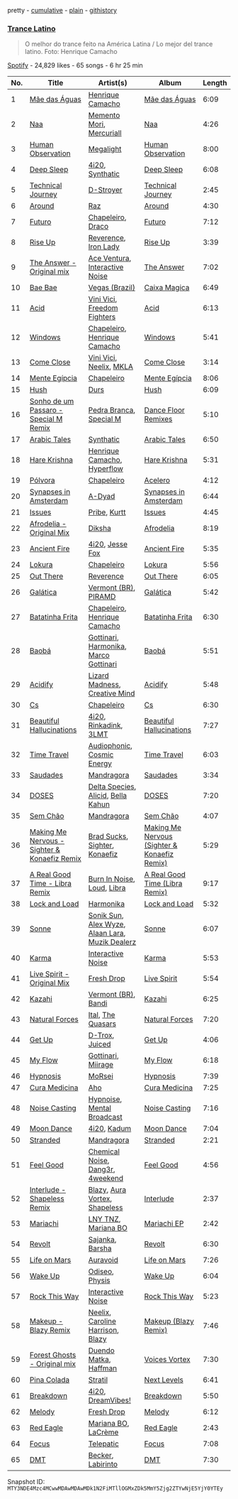 pretty - [cumulative](/playlists/cumulative/37i9dQZF1DX4MAWmETv8JA.md) - [plain](/playlists/plain/37i9dQZF1DX4MAWmETv8JA) - [githistory](https://github.githistory.xyz/mackorone/spotify-playlist-archive/blob/main/playlists/plain/37i9dQZF1DX4MAWmETv8JA)

### [Trance Latino](https://open.spotify.com/playlist/37i9dQZF1DX4MAWmETv8JA)

> O melhor do trance feito na América Latina / Lo mejor del trance latino\. Foto: Henrique Camacho

[Spotify](https://open.spotify.com/user/spotify) - 24,829 likes - 65 songs - 6 hr 25 min

| No. | Title | Artist(s) | Album | Length |
|---|---|---|---|---|
| 1 | [Mãe das Águas](https://open.spotify.com/track/3MjO6gtBhPdK4dWemp8YkW) | [Henrique Camacho](https://open.spotify.com/artist/2NTtIgPZyELENThAeqfvR6) | [Mãe das Águas](https://open.spotify.com/album/52C0GdJas7dDBO6dLuA0aQ) | 6:09 |
| 2 | [Naa](https://open.spotify.com/track/6iasq5gQGE5uDeYf5WLkLQ) | [Memento Mori](https://open.spotify.com/artist/4AJdOTtmWuYYElSe07eejR), [Mercuriall](https://open.spotify.com/artist/6QxKFKo234JntCyUWzrAcD) | [Naa](https://open.spotify.com/album/0v6DRqSGZ5ShaOZhDfgdJs) | 4:26 |
| 3 | [Human Observation](https://open.spotify.com/track/0BxmDxZ9bGqX8RCcqzCOvp) | [Megalight](https://open.spotify.com/artist/6CAHEO8XQRFBr9NoiqdaYx) | [Human Observation](https://open.spotify.com/album/71n25wPMwoDxUKx0899oZQ) | 8:00 |
| 4 | [Deep Sleep](https://open.spotify.com/track/7kRpsSdudlF9TFADtqhyQd) | [4i20](https://open.spotify.com/artist/3zlIIVkWyNrNpeN8lO49aH), [Synthatic](https://open.spotify.com/artist/4ORN5JUsN1ToKCPQk9yc9P) | [Deep Sleep](https://open.spotify.com/album/7pkBArW9Q2XYlAIkYwxyCz) | 6:08 |
| 5 | [Technical Journey](https://open.spotify.com/track/6pgLNcfT7CknMmjYYgBZwD) | [D\-Stroyer](https://open.spotify.com/artist/2WRMUXhCDLTcEzLzlIhPre) | [Technical Journey](https://open.spotify.com/album/38pRM4c3oPXMRxeSkJeSrB) | 2:45 |
| 6 | [Around](https://open.spotify.com/track/2GAXVfXJCfSi7obOc2hSz0) | [Raz](https://open.spotify.com/artist/6AaKVN1QdU3HMRWH7tDva3) | [Around](https://open.spotify.com/album/6hgJAzkzfp3BBQzIqP2DW8) | 4:30 |
| 7 | [Futuro](https://open.spotify.com/track/3FDRqjnwYpQefRGvQeNc7X) | [Chapeleiro](https://open.spotify.com/artist/5M5NrRoOEBa49sW1hzKkuH), [Draco](https://open.spotify.com/artist/2MjqUHpxa8ABkNecdldDrh) | [Futuro](https://open.spotify.com/album/0Z0yfszhbiJGBJ6tKVEn6b) | 7:12 |
| 8 | [Rise Up](https://open.spotify.com/track/3gYk1Jo71RLQFjZxfSqfYL) | [Reverence](https://open.spotify.com/artist/5iXp3W5x3XiBU55AGhfEYl), [Iron Lady](https://open.spotify.com/artist/1kJnL5tpzjdrS30XGcH3B5) | [Rise Up](https://open.spotify.com/album/0Sq1udLOCXREmmomo4X9Ls) | 3:39 |
| 9 | [The Answer \- Original mix](https://open.spotify.com/track/1Ihgvz6cEsutxYzz8IXePE) | [Ace Ventura](https://open.spotify.com/artist/7bSyjB4y9NAhoUDrZTpYt4), [Interactive Noise](https://open.spotify.com/artist/4lA68EVFzoodItMp7RH2cv) | [The Answer](https://open.spotify.com/album/2WXbIGXbHCIDVxRaEt69iF) | 7:02 |
| 10 | [Bae Bae](https://open.spotify.com/track/2BFQKrThxQDyKPd0ZxQFvx) | [Vegas \(Brazil\)](https://open.spotify.com/artist/5xk7F7RlG0tk0rsGmjFB7z) | [Caixa Magica](https://open.spotify.com/album/23EHP9aGTgWkUBYAFWzlzF) | 6:49 |
| 11 | [Acid](https://open.spotify.com/track/6t2Pa9izGXjBAJfTOnl9cg) | [Vini Vici](https://open.spotify.com/artist/29zsVzEH33dD5QqxeL8dvy), [Freedom Fighters](https://open.spotify.com/artist/7Fmu1wTZGOG9b2w5qvM9XR) | [Acid](https://open.spotify.com/album/1VNNNnoGe0AphWS4jsxVWd) | 6:13 |
| 12 | [Windows](https://open.spotify.com/track/6o0MNINXuUTulPUy0hCQje) | [Chapeleiro](https://open.spotify.com/artist/5M5NrRoOEBa49sW1hzKkuH), [Henrique Camacho](https://open.spotify.com/artist/2NTtIgPZyELENThAeqfvR6) | [Windows](https://open.spotify.com/album/3K6MUr42RVI3PiHWGzyZfQ) | 5:41 |
| 13 | [Come Close](https://open.spotify.com/track/71aoIeMlKuQdrkHljBf0nU) | [Vini Vici](https://open.spotify.com/artist/29zsVzEH33dD5QqxeL8dvy), [Neelix](https://open.spotify.com/artist/5X3rdmEE2Mif6kFQkb2PxB), [MKLA](https://open.spotify.com/artist/57Vnemieu10x71jR2UWc4o) | [Come Close](https://open.spotify.com/album/7LXjqvXTHa1why9BbvhYcG) | 3:14 |
| 14 | [Mente Egípcia](https://open.spotify.com/track/7io28Gw7IlwkRa02d8Kw9W) | [Chapeleiro](https://open.spotify.com/artist/5M5NrRoOEBa49sW1hzKkuH) | [Mente Egípcia](https://open.spotify.com/album/1WxkjxaZiy4GOqUKUj3bIt) | 8:06 |
| 15 | [Hush](https://open.spotify.com/track/69X1UpNFmsXF5J7QlIayKe) | [Durs](https://open.spotify.com/artist/3Bs4g9IT8bAbCqmzaXYUzs) | [Hush](https://open.spotify.com/album/3NTL9WFX7PvhBjEqIXcFgl) | 6:09 |
| 16 | [Sonho de um Passaro \- Special M Remix](https://open.spotify.com/track/2WlMKcobKZMKvoFcnlQbdS) | [Pedra Branca](https://open.spotify.com/artist/7ClRSpXsFCWnmUrSXGa8Gn), [Special M](https://open.spotify.com/artist/0rzSdpejrKjBJ9FK5kqvgX) | [Dance Floor Remixes](https://open.spotify.com/album/2wWwyGQFNvA2zERWQgOpsJ) | 5:10 |
| 17 | [Arabic Tales](https://open.spotify.com/track/7CZIav6rRTCgMdLFsXlfWl) | [Synthatic](https://open.spotify.com/artist/4ORN5JUsN1ToKCPQk9yc9P) | [Arabic Tales](https://open.spotify.com/album/1rfDsJbfOlhe3j0m0YzYzS) | 6:50 |
| 18 | [Hare Krishna](https://open.spotify.com/track/2NCjqV0eTJJlnrWQxm21Yz) | [Henrique Camacho](https://open.spotify.com/artist/2NTtIgPZyELENThAeqfvR6), [Hyperflow](https://open.spotify.com/artist/5Azv2lWNJe6Pac0W44HHPY) | [Hare Krishna](https://open.spotify.com/album/74PBoN1nXyu0kyp2Pfq2Pd) | 5:31 |
| 19 | [Pólvora](https://open.spotify.com/track/3gIMWNKpWj4d8aTeA6xUoT) | [Chapeleiro](https://open.spotify.com/artist/5M5NrRoOEBa49sW1hzKkuH) | [Acelero](https://open.spotify.com/album/1HYeTdgTn7FhtrAvJgVsCc) | 4:12 |
| 20 | [Synapses in Amsterdam](https://open.spotify.com/track/1ZnHUp5jiWFkkN5u26UlmG) | [A\-Dyad](https://open.spotify.com/artist/11HbXAUaPyevfyRYnmHpX6) | [Synapses in Amsterdam](https://open.spotify.com/album/6iwNOZtaXqpD1qxlAJQpub) | 6:44 |
| 21 | [Issues](https://open.spotify.com/track/4AE5YnXiGC6Hh5Tfk7HgtR) | [Pribe](https://open.spotify.com/artist/5J41o0l7Wy6ZBc14nts5T4), [Kurtt](https://open.spotify.com/artist/7JHmRze9V18uFjvrCktqxK) | [Issues](https://open.spotify.com/album/2JSkRQLNecYwolOHk24Y4A) | 4:45 |
| 22 | [Afrodelia \- Original Mix](https://open.spotify.com/track/464B0BHg19O9onCyloJsHg) | [Diksha](https://open.spotify.com/artist/4UyZSm3hzv2Nt5hIGC44g2) | [Afrodelia](https://open.spotify.com/album/2AKkgypQBa3JcFQEa4zJPv) | 8:19 |
| 23 | [Ancient Fire](https://open.spotify.com/track/56fs6pRDSSWGdFgrmdGuhG) | [4i20](https://open.spotify.com/artist/3zlIIVkWyNrNpeN8lO49aH), [Jesse Fox](https://open.spotify.com/artist/6KouCOw06pAsnWPfbaf3p5) | [Ancient Fire](https://open.spotify.com/album/3OjFlJ7GFvadwhNQ6pfGDF) | 5:35 |
| 24 | [Lokura](https://open.spotify.com/track/70lb6njaDkc8HUvtJHIP0w) | [Chapeleiro](https://open.spotify.com/artist/5M5NrRoOEBa49sW1hzKkuH) | [Lokura](https://open.spotify.com/album/6yP88QdkmSgZTt6pVYnwwy) | 5:56 |
| 25 | [Out There](https://open.spotify.com/track/0kh3tTHz3K7iop1tV4RRwI) | [Reverence](https://open.spotify.com/artist/5iXp3W5x3XiBU55AGhfEYl) | [Out There](https://open.spotify.com/album/0D4Bdip4BhTnmOB9Cd19Cs) | 6:05 |
| 26 | [Galática](https://open.spotify.com/track/1FTnb2i88kwHAua4wP31I9) | [Vermont \(BR\)](https://open.spotify.com/artist/7aS93G9e7XG0GCUATQjqv0), [PIRAMD](https://open.spotify.com/artist/4ecOJ792RmcIiw2eJXPGAS) | [Galática](https://open.spotify.com/album/0wRct4idjnrcl03EZxSbc9) | 5:42 |
| 27 | [Batatinha Frita](https://open.spotify.com/track/64Tp1Tcst4O7dTUtRAUFFv) | [Chapeleiro](https://open.spotify.com/artist/5M5NrRoOEBa49sW1hzKkuH), [Henrique Camacho](https://open.spotify.com/artist/2NTtIgPZyELENThAeqfvR6) | [Batatinha Frita](https://open.spotify.com/album/52NZHEFIX0mAOwfAwVLFz0) | 6:30 |
| 28 | [Baobá](https://open.spotify.com/track/0i4CP9Syn35u4d5z5Zu8dH) | [Gottinari](https://open.spotify.com/artist/7fd4ocP25Ava07zgL5L3UE), [Harmonika](https://open.spotify.com/artist/2mbshn7PMiWfICvtzY0JbI), [Marco Gottinari](https://open.spotify.com/artist/6zZczEoT4wn1iCrDa4jRxH) | [Baobá](https://open.spotify.com/album/4JhptqSymWXINCuJNhwiuu) | 5:51 |
| 29 | [Acidify](https://open.spotify.com/track/4kXtFvuEEMz11UHMsyUag7) | [Lizard Madness](https://open.spotify.com/artist/593vsW9JljAGFUn59MNniP), [Creative Mind](https://open.spotify.com/artist/2WtYK1pVZjQDEEekPncuQ9) | [Acidify](https://open.spotify.com/album/2nDUrvHrHScFzmpOch9FWo) | 5:48 |
| 30 | [Cs](https://open.spotify.com/track/1R2y3RQgaajj7yfxl1ettI) | [Chapeleiro](https://open.spotify.com/artist/5M5NrRoOEBa49sW1hzKkuH) | [Cs](https://open.spotify.com/album/6FMwZx1f6pxgkQZtk43knE) | 6:30 |
| 31 | [Beautiful Hallucinations](https://open.spotify.com/track/7ugYCF480SGyKGD3wcbHUn) | [4i20](https://open.spotify.com/artist/3zlIIVkWyNrNpeN8lO49aH), [Rinkadink](https://open.spotify.com/artist/06ldxpPnHY1OEWgxglSHA4), [3LMT](https://open.spotify.com/artist/5qzMTiRkqiq6fpHCxIeGCo) | [Beautiful Hallucinations](https://open.spotify.com/album/7FkTrMH0QDRshT4VMHutJR) | 7:27 |
| 32 | [Time Travel](https://open.spotify.com/track/3ZVyByS3n7fD4pAlHKSRfe) | [Audiophonic](https://open.spotify.com/artist/44ryvVYKLCi6LWlS4w81sK), [Cosmic Energy](https://open.spotify.com/artist/1Hsp6WoqluMRY5ZqMzuGkt) | [Time Travel](https://open.spotify.com/album/1QwOYb82h3LxtiraU28XcP) | 6:03 |
| 33 | [Saudades](https://open.spotify.com/track/3bR1zkhKF85T0mVrrIjLaT) | [Mandragora](https://open.spotify.com/artist/2AasvmwafZPTgQANaoLoQY) | [Saudades](https://open.spotify.com/album/0c2b9B5Cgmtwvm832NgUDR) | 3:34 |
| 34 | [DOSES](https://open.spotify.com/track/4YNjor6FShrCmTiEjKySoL) | [Delta Species](https://open.spotify.com/artist/6XHNTLKZijuqf1N7Frab5Y), [Alicid](https://open.spotify.com/artist/6Nx8CLrTjryyqmvrQeOMGx), [Bella Kahun](https://open.spotify.com/artist/6HBV7RzsoXsLeNMvkh1raa) | [DOSES](https://open.spotify.com/album/7qAYQE64nGfLuHiL8OuIag) | 7:20 |
| 35 | [Sem Chão](https://open.spotify.com/track/5irKKFoCUyKFq8rvtSBIYM) | [Mandragora](https://open.spotify.com/artist/2AasvmwafZPTgQANaoLoQY) | [Sem Chão](https://open.spotify.com/album/3mCC0lCqstMOgi43doEefH) | 4:07 |
| 36 | [Making Me Nervous \- Sighter & Konaefiz Remix](https://open.spotify.com/track/5r8IOZiUR3jwXzhAlYkwPH) | [Brad Sucks](https://open.spotify.com/artist/13yy1c4aDXIWu2zfvtvGLn), [Sighter](https://open.spotify.com/artist/3CfrCyWR2mGwc2ADmr30RM), [Konaefiz](https://open.spotify.com/artist/7d2PyJyMVaEv9R4Uq3bzOr) | [Making Me Nervous \(Sighter & Konaefiz Remix\)](https://open.spotify.com/album/373BRwEkG5RGippR3xWAqP) | 5:29 |
| 37 | [A Real Good Time \- Libra Remix](https://open.spotify.com/track/5ttx47ANI7Z6HuDflC3Xd9) | [Burn In Noise](https://open.spotify.com/artist/3O4xHzuHaiM4UVNlSd44xK), [Loud](https://open.spotify.com/artist/2nhTi1cXehDDk7kRCRyBkR), [Libra](https://open.spotify.com/artist/4Up75wJWV1RbAZBasM5sqw) | [A Real Good Time \(Libra Remix\)](https://open.spotify.com/album/1uo0s3MIECrcQ90tzsmsC2) | 9:17 |
| 38 | [Lock and Load](https://open.spotify.com/track/667zFP4gxrykQXB8ftEDLZ) | [Harmonika](https://open.spotify.com/artist/2mbshn7PMiWfICvtzY0JbI) | [Lock and Load](https://open.spotify.com/album/09CHJiBIUAGBOvUTGJJQo1) | 5:32 |
| 39 | [Sonne](https://open.spotify.com/track/1YRcnz76HV4akHIgtUsskx) | [Sonik Sun](https://open.spotify.com/artist/2aPCuXM9q0ckGWkdt9frsj), [Alex Wyze](https://open.spotify.com/artist/0c4A6gfgOt5Tc54LqLofFw), [Alaan Lara](https://open.spotify.com/artist/5LD8T3HUDIDOFWGYbHnMHe), [Muzik Dealerz](https://open.spotify.com/artist/5U13da6sA48Wa0orTB8LMD) | [Sonne](https://open.spotify.com/album/6yhokZpMZuT2VW8jTdTs5a) | 6:07 |
| 40 | [Karma](https://open.spotify.com/track/3nLBqiDoxZYk0M8cI1lBhc) | [Interactive Noise](https://open.spotify.com/artist/4lA68EVFzoodItMp7RH2cv) | [Karma](https://open.spotify.com/album/3FNMvlWkcvXiwH9bV2Kct4) | 5:53 |
| 41 | [Live Spirit \- Original Mix](https://open.spotify.com/track/5XKj2XoGrCFrbkyYHV64Y5) | [Fresh Drop](https://open.spotify.com/artist/6wlfDafUCKXnI1czm6uXZi) | [Live Spirit](https://open.spotify.com/album/7uICS90aPpS93qz6xVNYWG) | 5:54 |
| 42 | [Kazahi](https://open.spotify.com/track/5djymDPX9E9k6kHzEukIeS) | [Vermont \(BR\)](https://open.spotify.com/artist/7aS93G9e7XG0GCUATQjqv0), [Bandi](https://open.spotify.com/artist/66Vf4RDefmPzXlAyDRb998) | [Kazahi](https://open.spotify.com/album/3kSLdwL7gY5hr4RcNdXElT) | 6:25 |
| 43 | [Natural Forces](https://open.spotify.com/track/0C2wtHuF5ToxwfZffD7EQu) | [Ital](https://open.spotify.com/artist/67qPxCDRTeRQgrN4Gou7OI), [The Quasars](https://open.spotify.com/artist/7yDlaW0WIWFNIZBcXCMjRj) | [Natural Forces](https://open.spotify.com/album/1gairSWCQwFW3hzabyBQ0O) | 7:20 |
| 44 | [Get Up](https://open.spotify.com/track/4mmiiye110tHOWwX5nWbSw) | [D\-Trox](https://open.spotify.com/artist/0Dku3ALAfPCDQu0KgVABdk), [Juiced](https://open.spotify.com/artist/659UR7dBtQ8UBfDvnK9U9r) | [Get Up](https://open.spotify.com/album/2fuNCnDSSWdh6MAiyNWxB4) | 4:06 |
| 45 | [My Flow](https://open.spotify.com/track/7fIFFNWykTt4jYsjNGGTGk) | [Gottinari](https://open.spotify.com/artist/7fd4ocP25Ava07zgL5L3UE), [Miirage](https://open.spotify.com/artist/6w716f7d5r850erAdyJjzA) | [My Flow](https://open.spotify.com/album/7ymsYQxd2K0spVNGjYyHbs) | 6:18 |
| 46 | [Hypnosis](https://open.spotify.com/track/16Ip719XhIh8UcEYYzfzPD) | [MoRsei](https://open.spotify.com/artist/2HtfoBU1XqW7HHcLpuV3nY) | [Hypnosis](https://open.spotify.com/album/17CJAfC2RvB4BEOQofU4LX) | 7:39 |
| 47 | [Cura Medicina](https://open.spotify.com/track/3qASbU4o3Lhfm3vK1lukrq) | [Aho](https://open.spotify.com/artist/0Sw30VrTPlYt6c7LrYuFSH) | [Cura Medicina](https://open.spotify.com/album/1A822hC98q3Kow03ZuzUW7) | 7:25 |
| 48 | [Noise Casting](https://open.spotify.com/track/7C8LL5w3G3ncNIAwy4lzHs) | [Hypnoise](https://open.spotify.com/artist/0q4dv8TKspFmOvFfsmnrTO), [Mental Broadcast](https://open.spotify.com/artist/1uYzpQdXFPoAlplMQrAsSv) | [Noise Casting](https://open.spotify.com/album/7fecLpRuGAjqcg2aBpffga) | 7:16 |
| 49 | [Moon Dance](https://open.spotify.com/track/07SS66MyJUBj29Vo4JV6zn) | [4i20](https://open.spotify.com/artist/3zlIIVkWyNrNpeN8lO49aH), [Kadum](https://open.spotify.com/artist/6aVeeUIoZFB7tTjkc6m9Gm) | [Moon Dance](https://open.spotify.com/album/0w0w5CVXRJ6vkzLVUxQzFJ) | 7:04 |
| 50 | [Stranded](https://open.spotify.com/track/276yiDfuK6Fjd7b7ieE6LO) | [Mandragora](https://open.spotify.com/artist/2AasvmwafZPTgQANaoLoQY) | [Stranded](https://open.spotify.com/album/3TpGLgaPIv69ZFpt9I0iir) | 2:21 |
| 51 | [Feel Good](https://open.spotify.com/track/1ufkg9viQxXiEIok76Fgrt) | [Chemical Noise](https://open.spotify.com/artist/1oSTK4wfPbzq1BnwY7OoZR), [Dang3r](https://open.spotify.com/artist/1w3bZrV4XveeRTaCJAtkGr), [4weekend](https://open.spotify.com/artist/2X11BJbi9xHuQV3J6hJOIy) | [Feel Good](https://open.spotify.com/album/14NuMpUK7CZbe3nsN7rJfV) | 4:56 |
| 52 | [Interlude \- Shapeless Remix](https://open.spotify.com/track/3HfUAWHIjzfNzlbfdvIyx4) | [Blazy](https://open.spotify.com/artist/0ASqieRgSFzYlNmf1VkBVC), [Aura Vortex](https://open.spotify.com/artist/5T6ATRUoiqVQpcQTK94ies), [Shapeless](https://open.spotify.com/artist/01056gItT5lFJEvQnFOByX) | [Interlude](https://open.spotify.com/album/6teK4qQcl42SrpiSPrntEs) | 2:37 |
| 53 | [Mariachi](https://open.spotify.com/track/7E8JUCRny3bL3jM70Hf8bT) | [LNY TNZ](https://open.spotify.com/artist/1x0ScxgiyFRQDKT4VwcLHa), [Mariana BO](https://open.spotify.com/artist/2cFzYhiHqYS7o8ZIM9WD22) | [Mariachi EP](https://open.spotify.com/album/5Hqg40DAVVoEaB6dvH2P4z) | 2:42 |
| 54 | [Revolt](https://open.spotify.com/track/4tbZ8DNmFxSMjw7gDuSCoq) | [Sajanka](https://open.spotify.com/artist/2VkquxQ6H8d3eGK5ClilOf), [Barsha](https://open.spotify.com/artist/3oMKIj359dmAMAzCung5U5) | [Revolt](https://open.spotify.com/album/5DUfitxhpm7D3xcjcCMkWp) | 6:30 |
| 55 | [Life on Mars](https://open.spotify.com/track/2uh87m3mif5cieKwW6IeDz) | [Auravoid](https://open.spotify.com/artist/1EzfgviWQKgA1FhI0579Qx) | [Life on Mars](https://open.spotify.com/album/2stebv55HW8bLkoOSA6l4G) | 7:26 |
| 56 | [Wake Up](https://open.spotify.com/track/5DF2hq3nskYLTZZMbQLbmn) | [Odiseo](https://open.spotify.com/artist/6eSdhw46riw2OUHgMwR8B5), [Physis](https://open.spotify.com/artist/1IM0Mnml2ITEkXZoULnu6Z) | [Wake Up](https://open.spotify.com/album/3L7IXtt5whtwMYePdfyQvq) | 6:04 |
| 57 | [Rock This Way](https://open.spotify.com/track/0P22HCmkkIbSIRSWTwlkEs) | [Interactive Noise](https://open.spotify.com/artist/4lA68EVFzoodItMp7RH2cv) | [Rock This Way](https://open.spotify.com/album/7911Hd0ysqIiXC4ZrxrNVk) | 5:23 |
| 58 | [Makeup \- Blazy Remix](https://open.spotify.com/track/3uPJHAv7ZjWfXBJwvGBUIi) | [Neelix](https://open.spotify.com/artist/5X3rdmEE2Mif6kFQkb2PxB), [Caroline Harrison](https://open.spotify.com/artist/43Cmg6YqnuPEHxe7TQLOk7), [Blazy](https://open.spotify.com/artist/0ASqieRgSFzYlNmf1VkBVC) | [Makeup \(Blazy Remix\)](https://open.spotify.com/album/4JaFh2A52RbWRehhXjKOli) | 7:46 |
| 59 | [Forest Ghosts \- Original mix](https://open.spotify.com/track/3QRdcnWwed7TxeuvRv2IS3) | [Duendo Matka](https://open.spotify.com/artist/2mD9yFkX1Q5G3u7M5G2Rgf), [Haffman](https://open.spotify.com/artist/65UMds9K0RnCk4LKN1UQq6) | [Voices Vortex](https://open.spotify.com/album/7fcMaYBaWNSUdEbHmHnEYl) | 7:30 |
| 60 | [Pina Colada](https://open.spotify.com/track/1921iEr6Xx017QU7WVcB5C) | [Stratil](https://open.spotify.com/artist/3fVNHjlFZ4DUkqL7wz9CTy) | [Next Levels](https://open.spotify.com/album/1fFMVitqbtayubq5kcgvR1) | 6:41 |
| 61 | [Breakdown](https://open.spotify.com/track/3i0Qw0LxoruonsiBW1fl1y) | [4i20](https://open.spotify.com/artist/3zlIIVkWyNrNpeN8lO49aH), [DreamVibes!](https://open.spotify.com/artist/333xTovyP8Mj9sK4fIUpgu) | [Breakdown](https://open.spotify.com/album/4DRAUTptsiqSTrKgEThENR) | 5:50 |
| 62 | [Melody](https://open.spotify.com/track/2uy5qL4iIhNkgjalA5gDyF) | [Fresh Drop](https://open.spotify.com/artist/6wlfDafUCKXnI1czm6uXZi) | [Melody](https://open.spotify.com/album/13DFtxpliDD89yQcBbuQEK) | 6:12 |
| 63 | [Red Eagle](https://open.spotify.com/track/4QCKZtXp4l5NyelhtbOUjC) | [Mariana BO](https://open.spotify.com/artist/2cFzYhiHqYS7o8ZIM9WD22), [LaCrème](https://open.spotify.com/artist/3ppxoCtKBAAnaAxQd4WAPn) | [Red Eagle](https://open.spotify.com/album/1dxFzhWkEVG1TrfhPguAy6) | 2:43 |
| 64 | [Focus](https://open.spotify.com/track/7gNgqRZaXarUWWirped72i) | [Telepatic](https://open.spotify.com/artist/5sEhJmaZzJgVskCBaOTgIa) | [Focus](https://open.spotify.com/album/4Bv7WZLfpA7pv11QaMBUnN) | 7:08 |
| 65 | [DMT](https://open.spotify.com/track/6NHRWtAQTtCELvv3h0pGYq) | [Becker](https://open.spotify.com/artist/3WTaU5om1axaFsKlKchl2U), [Labirinto](https://open.spotify.com/artist/4ISuKZJYpsbU6JPD3vq0p1) | [DMT](https://open.spotify.com/album/2mIZCsIe92lDHxDC7BCxo5) | 7:30 |

Snapshot ID: `MTY3NDE4Mzc4MCwwMDAwMDAwMDk1N2FiMTllOGMxZDk5MmY5Zjg2ZTYwNjE5YjY0YTEy`
